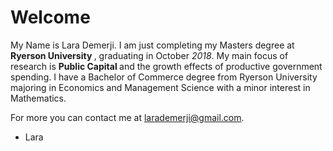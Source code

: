 # Welcome
<html>
<body>
  My Name is Lara Demerji. I am just completing my Masters degree at <b> Ryerson University </b>, graduating in October <i>2018</i>. My main focus of research is <strong> Public Capital </strong> and the growth effects of productive government spending. I have a Bachelor of Commerce degree from Ryerson University majoring in Economics and Management Science with a minor interest in Mathematics. 
  
   For more you can contact me at larademerji@gmail.com.
   
   - Lara
</body>
</html>
